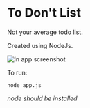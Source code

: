# To Don't List

Not your average todo list.

Created using NodeJs.

 ![In app screenshot](https://github.com/VangelisGara/todontlist/blob/master/screenshots/Screenshot_2018-12-04%20%E2%9C%8F%EF%B8%8F%20To-Don't%20List.png)
 
To run:

```
node app.js
```

*node should be installed*
